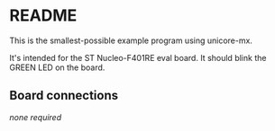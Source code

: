 # README

This is the smallest-possible example program using unicore-mx.

It's intended for the ST Nucleo-F401RE eval board. It should blink
the GREEN LED on the board.

## Board connections

*none required*
